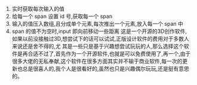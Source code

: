 1. 实时获取每次输入的值
2. 给每一个 span 设置 id 号,获取每一个 span
3. 输入的值压入数组,且分成单个元素,每次推出一个元素,放入每一个 span 中
4. span 的值不为空时,input 即向前移动一些距离
       这是一个开源的3D创作软件,如果以前没接触过3D,想尝试下的话可以试试,正版设计软件的费用对于多数人来说还是舍不得的,尤
          其是一些只是基于兴趣想尝试玩玩的人,那么选择这个软件是再合适不过了,首先作为一个开源软件,也就是可以免费使用了,再一个,由于很多大佬的无私奉献,这个软件在很多方面其实并不输于商业软件,每一次的更新也总是很喜人的,我个人是很看好的,虽然也只是兴趣偶尔玩玩,还是挺有意思的。
